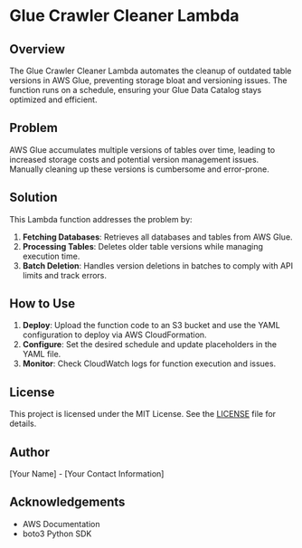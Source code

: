 # Glue Crawler Cleaner Lambda

## Overview

The Glue Crawler Cleaner Lambda automates the cleanup of outdated table versions in AWS Glue, preventing storage bloat and versioning issues. The function runs on a schedule, ensuring your Glue Data Catalog stays optimized and efficient.

## Problem

AWS Glue accumulates multiple versions of tables over time, leading to increased storage costs and potential version management issues. Manually cleaning up these versions is cumbersome and error-prone.

## Solution

This Lambda function addresses the problem by:
1. **Fetching Databases**: Retrieves all databases and tables from AWS Glue.
2. **Processing Tables**: Deletes older table versions while managing execution time.
3. **Batch Deletion**: Handles version deletions in batches to comply with API limits and track errors.

## How to Use

1. **Deploy**: Upload the function code to an S3 bucket and use the YAML configuration to deploy via AWS CloudFormation.
2. **Configure**: Set the desired schedule and update placeholders in the YAML file.
3. **Monitor**: Check CloudWatch logs for function execution and issues.

## License

This project is licensed under the MIT License. See the [LICENSE](LICENSE) file for details.

## Author

[Your Name] - [Your Contact Information]

## Acknowledgements

- AWS Documentation
- boto3 Python SDK
